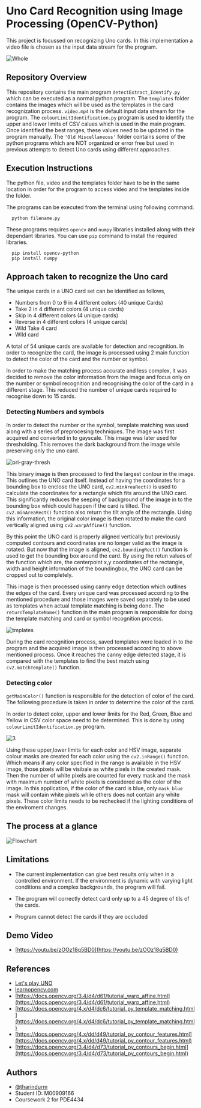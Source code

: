 
# Uno Card Recognition using Image Processing (OpenCV-Python)

This project is focussed on recognizing Uno cards. In this implementation a video file is chosen as the input data stream for the program.

![Whole](https://user-images.githubusercontent.com/22220191/235207396-5b0a239a-06ad-4a42-a7f2-15f7b494a883.JPG)


## Repository Overview
This repository contains the main program `detectExtract_Identify.py` which can be executed as a normal python program. The `templates` folder contains the images which will be used as the templates in the card recognization process. `video.mp4` is the default input data stream for the program. The `colourLimitIdentification.py` program is used to identify the upper and lower limits of CSV calues which is used in the main program. Once identified the best ranges, these values need to be updated in the program manually. The `'Old Miscellaneous'` folder contains some of the python programs which are NOT organized or error free but used in previous attempts to detect Uno cards using different approaches.

## Execution Instructions 
The python file, video and the templates folder have to be in the same location in order for the program to access video and the templates inside the folder.

 The programs can be executed from the terminal using following command.
```shell
  python filename.py
```
These programs requires `opencv` and `numpy` libraries installed along with their dependant libraries. You can use `pip` command to install the required libraries.
```shell
  pip install opencv-python
  pip install numpy
```

## Approach taken to recognize the Uno card

The unique cards in a UNO card set can be identified as follows,

- Numbers from 0 to 9 in 4 different colors (40 unique Cards)
- Take 2 in 4 different colors (4 unique cards)
- Skip in 4 different colors (4 unique cards)
- Reverse in 4 different colors (4 unique cards)
- Wild Take 4 card
- Wild card

A total of 54 unique cards are available for detection and recognition. In order to recognize the card, the image is processed using 2 main function to detect the color of the card and the number or symbol. 

In order to make the matching process accurate and less complex, it was decided to remove the color information from the image and focus only on the number or symbol recognition and recognising the color of the card in a different stage. This reduced the number of unique cards required to recognise down to 15 cards.

### Detecting Numbers and symbols
In order to detect the number or the symbol, template matching was used along with a series of preprocesing techniques. The image was first acquired and converted in to gayscale. This image was later used for thresholding. This removes the dark background from the image while preserving only the uno card.

![ori-gray-thresh](https://user-images.githubusercontent.com/22220191/235207626-fdd8c59a-074e-48bd-b702-5c77523b72c2.jpg)


This binary image is then processed to find the largest contour in the image. This outlines the UNO card itself. Instead of having the coordinates for a bounding box to enclose the UNO card, `cv2.minAreaRect()` is used to calculate the  coordinates for a rectangle which fits around the UNO card. This significantly reduces the seeping of background of the image in to the bounding box which could happen if the card is tilted. The `cv2.minAreaRect()` function also return the tilt angle of the rectangle. Using this information, the original color image is then rotated to make the card vertically aligned using `cv2.warpAffine()` function.

By this point the UNO card is properly aligned vertically but previously computed contours and coordinates are no longer valid as the image is rotated. But now that the image is aligned, `cv2.boundingRect()` function is used to get the bounding box around the card. By using the retun values of the function which are, the centerpoint x,y coordinates of the rectangle, width and height information of the boundingbox, the UNO card can be cropped out to completely.

This image is then processed using canny edge detection which outlines the edges of the card. Every unique card was processed according to the mentioned procedure and those images were saved separately to be used as templates when actual template matching is being done. The `returnTemplateName()` function in the main program is responsible for doing the template matching and card or symbol recognition process.

![tmplates](https://user-images.githubusercontent.com/22220191/235207682-d477ad6d-1173-47be-8db0-98d642981c52.JPG)

During the card recognition process, saved templates were loaded in to the program and the acquired image is then processed according to above mentioned process. Once it reaches the canny edge detected stage, it is compared with the templates to find the best match using `cv2.matchTemplate()` function.



### Detecting color
`getMainColor()` function is responsible for the detection of color of the card. The following procedure is taken in order to determine the color of the card.

In order to detect color, upper and lower limits for the Red, Green, Blue and Yellow in CSV color space need to be determined. This is done by using `colourLimitIdentification.py` program.

![3](https://user-images.githubusercontent.com/22220191/235207811-eb8b0edf-829c-4991-8db6-5ee2e2efa782.jpg)


Using these upper,lower limits for each color and HSV image, separate colour masks are created for each color using the `cv2.inRange()` function. Which means if any color specified in the range is available in the HSV image, those pixels will be visibale as white pixels in the created mask. Then the number of white pixels are counted for every mask and the mask with maximum number of white pixels is considered as the color of the image. In this application, if the color of the card is blue, only `mask_blue` mask will contain white pixels while others does not contain any white pixels. These color limits needs to be rechecked if the lighting conditions of the enviroment changes.


## The process at a glance
![Flowchart](https://user-images.githubusercontent.com/22220191/235213729-27966419-0e3f-4024-89d8-b03ab230afbf.jpg)



## Limitations
- The current implementation can give best results only when in a controlled environment. If the environment is dynamic with varying light conditions and a complex backgrounds, the program will fail.

- The program will correctly detect card only up to a 45 degree of tils of the cards.

- Program cannot detect the cards if they are occluded

## Demo Video

 - [https://youtu.be/zOOz18q5BD0](https://youtu.be/zOOz18q5BD0)

## References

 - [Let's play UNO](https://www.letsplayuno.com/news/guide/20181213/30092_732567.html#:~:text=A%20UNO%20deck%20consists%20of,%2C%20yellow%2C%20blue%20and%20green.)
 - [learnopencv.com](https://learnopencv.com/)
 - [https://docs.opencv.org/3.4/d4/d61/tutorial_warp_affine.html](https://docs.opencv.org/3.4/d4/d61/tutorial_warp_affine.html)
 - [https://docs.opencv.org/4.x/d4/dc6/tutorial_py_template_matching.html](https://docs.opencv.org/4.x/d4/dc6/tutorial_py_template_matching.html)
 - [https://docs.opencv.org/4.x/dd/d49/tutorial_py_contour_features.html](https://docs.opencv.org/4.x/dd/d49/tutorial_py_contour_features.html)
  - [https://docs.opencv.org/3.4/d4/d73/tutorial_py_contours_begin.html](https://docs.opencv.org/3.4/d4/d73/tutorial_py_contours_begin.html)
## Authors

- [@tharindurm](https://github.com/tharindurm)
- Student ID: M00909166
- Coursework 2 for PDE4434
